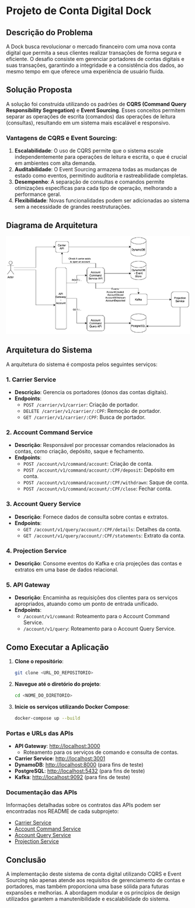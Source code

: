 # Projeto de Conta Digital Dock

## Descrição do Problema

A Dock busca revolucionar o mercado financeiro com uma nova conta digital que permita a seus clientes realizar transações de forma segura e eficiente. O desafio consiste em gerenciar portadores de contas digitais e suas transações, garantindo a integridade e a consistência dos dados, ao mesmo tempo em que oferece uma experiência de usuário fluida.

## Solução Proposta

A solução foi construída utilizando os padrões de **CQRS (Command Query Responsibility Segregation)** e **Event Sourcing**. Esses conceitos permitem separar as operações de escrita (comandos) das operações de leitura (consultas), resultando em um sistema mais escalável e responsivo.

### Vantagens de CQRS e Event Sourcing:

1. **Escalabilidade**: O uso de CQRS permite que o sistema escale independentemente para operações de leitura e escrita, o que é crucial em ambientes com alta demanda.
2. **Auditabilidade**: O Event Sourcing armazena todas as mudanças de estado como eventos, permitindo auditoria e rastreabilidade completas.
3. **Desempenho**: A separação de consultas e comandos permite otimizações específicas para cada tipo de operação, melhorando a performance geral.
4. **Flexibilidade**: Novas funcionalidades podem ser adicionadas ao sistema sem a necessidade de grandes reestruturações.

## Diagrama de Arquitetura

![Diagrama de Arquitetura](./dock-case-architecture.png)

## Arquitetura do Sistema

A arquitetura do sistema é composta pelos seguintes serviços:

### 1. Carrier Service

- **Descrição**: Gerencia os portadores (donos das contas digitais).
- **Endpoints**:
  - `POST /carrier/v1/carrier`: Criação de portador.
  - `DELETE /carrier/v1/carrier/:CPF`: Remoção de portador.
  - `GET /carrier/v1/carrier/:CPF`: Busca de portador.

### 2. Account Command Service

- **Descrição**: Responsável por processar comandos relacionados às contas, como criação, depósito, saque e fechamento.
- **Endpoints**:
  - `POST /account/v1/command/account`: Criação de conta.
  - `POST /account/v1/command/account/:CPF/deposit`: Depósito em conta.
  - `POST /account/v1/command/account/:CPF/withdrawn`: Saque de conta.
  - `POST /account/v1/command/account/:CPF/close`: Fechar conta.

### 3. Account Query Service

- **Descrição**: Fornece dados de consulta sobre contas e extratos.
- **Endpoints**:
  - `GET /account/v1/query/account/:CPF/details`: Detalhes da conta.
  - `GET /account/v1/query/account/:CPF/statements`: Extrato da conta.

### 4. Projection Service

- **Descrição**: Consome eventos do Kafka e cria projeções das contas e extratos em uma base de dados relacional.

### 5. API Gateway

- **Descrição**: Encaminha as requisições dos clientes para os serviços apropriados, atuando como um ponto de entrada unificado.
- **Endpoints**:
  - `/account/v1/command`: Roteamento para o Account Command Service.
  - `/account/v1/query`: Roteamento para o Account Query Service.

## Como Executar a Aplicação

1. **Clone o repositório**:

   ```bash
   git clone <URL_DO_REPOSITORIO>
   ```

2. **Navegue até o diretório do projeto**:

   ```bash
   cd <NOME_DO_DIRETORIO>
   ```

3. **Inicie os serviços utilizando Docker Compose**:
   ```bash
   docker-compose up --build
   ```

### Portas e URLs das APIs

- **API Gateway**: [http://localhost:3000](http://localhost:3000)
  - Roteamento para os serviços de comando e consulta de contas.
- **Carrier Service**: [http://localhost:3001](http://localhost:3001)
- **DynamoDB**: [http://localhost:8000](http://localhost:8000) (para fins de teste)
- **PostgreSQL**: [http://localhost:5432](http://localhost:5432) (para fins de teste)
- **Kafka**: [http://localhost:9092](http://localhost:9092) (para fins de teste)

### Documentação das APIs

Informações detalhadas sobre os contratos das APIs podem ser encontradas nos README de cada subprojeto:

- [Carrier Service](./carrier-service/README.md)
- [Account Command Service](./account-command-service/README.md)
- [Account Query Service](./account-query-service/README.md)
- [Projection Service](./projection-service/README.md)

## Conclusão

A implementação deste sistema de conta digital utilizando CQRS e Event Sourcing não apenas atende aos requisitos de gerenciamento de contas e portadores, mas também proporciona uma base sólida para futuras expansões e melhorias. A abordagem modular e os princípios de design utilizados garantem a manutenibilidade e escalabilidade do sistema.
